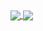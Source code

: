 <a href="https://github.com/anuraghazra/github-readme-stats">
  <img align="center" src="https://github-readme-stats.vercel.app/api?username=kochiyaSanaeSY&count_private=true&show_icons=true&show_icons=true&theme=vue-dark&locale=cn" />
</a>

<a href="https://github.com/anuraghazra/github-readme-stats">
  <img align="center" src="https://github-readme-stats.vercel.app/api/top-langs/?username=kochiyaSanaeSY" />
</a>
<!---
kochiyaSanaeSY/kochiyaSanaeSY is a ✨ special ✨ repository because its `README.md` (this file) appears on your GitHub profile.
You can click the Preview link to take a look at your changes.
--->
